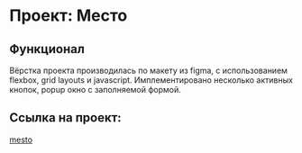 # Проект: Место

## Функционал
Вёрстка проекта производилась по макету из figma, с использованием flexbox, grid layouts и javascript.
Имплементировано несколько активных кнопок, popup окно с заполняемой формой.

##  Ссылка на проект:
[mesto](https://aly0m.github.io/mesto/)
